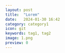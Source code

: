 ```yaml
---
layout: post
title:  "Lorem"
date:   2024-01-30 16:42
category: category1
icon: git
keywords: tag1, tag2
image: 1.png
preview: 0
---
```


